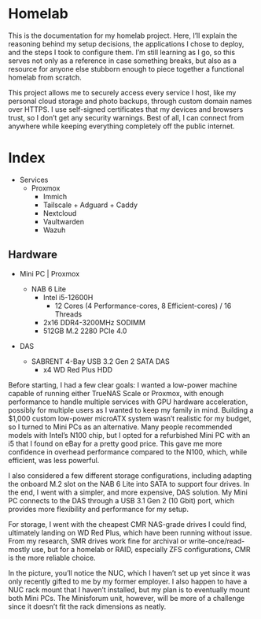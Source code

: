 # Homelab

This is the documentation for my homelab project. Here, I’ll explain the reasoning behind my setup decisions, the applications I chose to deploy, and the steps I took to configure them. I’m still learning as I go, so this serves not only as a reference in case something breaks, but also as a resource for anyone else stubborn enough to piece together a functional homelab from scratch.

This project allows me to securely access every service I host, like my personal cloud storage and photo backups, through custom domain names over HTTPS. I use self-signed certificates that my devices and browsers trust, so I don’t get any security warnings. Best of all, I can connect from anywhere while keeping everything completely off the public internet.

# Index

- Services
	- Proxmox
		- Immich
		- Tailscale + Adguard + Caddy
		- Nextcloud
		- Vaultwarden
		- Wazuh

## Hardware

- Mini PC | Proxmox
	- NAB 6 Lite
		- Intel i5-12600H
			- 12 Cores (4 Performance-cores, 8 Efficient-cores) / 16 Threads
		- 2x16 DDR4-3200MHz SODIMM
		- 512GB M.2 2280 PCIe 4.0 

- DAS
	- SABRENT 4-Bay USB 3.2 Gen 2 SATA DAS
		- x4 WD Red Plus HDD

Before starting, I had a few clear goals: I wanted a low-power machine capable of running either TrueNAS Scale or Proxmox, with enough performance to handle multiple services with GPU hardware acceleration, possibly for multiple users as I wanted to keep my family in mind. Building a $1,000 custom low-power microATX system wasn’t realistic for my budget, so I turned to Mini PCs as an alternative. Many people recommended models with Intel’s N100 chip, but I opted for a refurbished Mini PC with an i5 that I found on eBay for a pretty good price. This gave me more confidence in overhead performance compared to the N100, which, while efficient, was less powerful.

I also considered a few different storage configurations, including adapting the onboard M.2 slot on the NAB 6 Lite into SATA to support four drives. In the end, I went with a simpler, and more expensive, DAS solution. My Mini PC connects to the DAS through a USB 3.1 Gen 2 (10 Gbit) port, which provides more flexibility and performance for my setup.

For storage, I went with the cheapest CMR NAS-grade drives I could find, ultimately landing on WD Red Plus, which have been running without issue. From my research, SMR drives work fine for archival or write-once/read-mostly use, but for a homelab or RAID, especially ZFS configurations, CMR is the more reliable choice.

In the picture, you’ll notice the NUC, which I haven’t set up yet since it was only recently gifted to me by my former employer. I also happen to have a NUC rack mount that I haven’t installed, but my plan is to eventually mount both Mini PCs. The Minisforum unit, however, will be more of a challenge since it doesn’t fit the rack dimensions as neatly.
